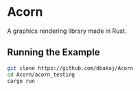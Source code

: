 # Acorn

A graphics rendering library made in Rust.

## Running the Example

```sh
git clone https://github.com/dbakaj/Acorn
cd Acorn/acorn_testing
cargo run
```
